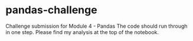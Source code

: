 # pandas-challenge
Challenge submission for Module 4 - Pandas
The code should run through in one step.
Please find my analysis at the top of the notebook.
